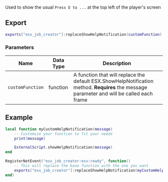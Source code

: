 Used to show the usual `Press E to ...` at the top left of the player's screen

## Export
``` lua
exports["esx_job_creator"]:replaceShowHelpNotification(customFunction)
```

### Parameters

| Name              | Data Type | Description                 |
| -                 | -         | -                             |
| `customFunction`         | function    | A function that will replace the default ESX.ShowHelpNotification method. **Requires** the message parameter and will be called each frame |

## Example
``` lua
local function myCustomHelpNotification(message)
    -- Customize your function to fit your needs
    print(message)

    ExternalScript.showHelpNotification(message)
end

RegisterNetEvent("esx_job_creator:esx:ready", function() 
    -- This will replace the base function with the one you want
    exports["esx_job_creator"]:replaceShowHelpNotification(myCustomHelpNotification)
end)
```